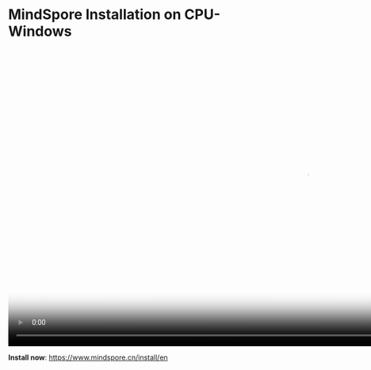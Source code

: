 # MindSpore Installation on CPU-Windows

[comment]: <> (This document contains Hands-on Tutorial Series. Gitee does not support display. Please check tutorials on the official website)

<video id="video2" autoplay controls width="1200px" height="600px" poster="https://mindspore-website.obs.cn-north-4.myhuaweicloud.com:443/teaching_video/cover/%E6%89%8B%E6%8A%8A%E6%89%8B%E7%B3%BB%E5%88%97/%E7%BD%91%E7%AB%99-%E8%A7%86%E9%A2%91%E5%B0%81%E9%9D%A2_windows%E7%AF%87%20En%E8%AF%A6%E6%83%85%E9%A1%B5.png">
<source id="mp42" src="https://mindspore-website.obs.cn-north-4.myhuaweicloud.com:443/teaching_video/video/Windows.mp4" type="video/mp4">
</video>

**Install now**: <https://www.mindspore.cn/install/en>